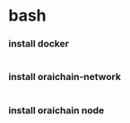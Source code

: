 # bash

### install docker
```wget -O docker-ubuntu.sh https://github.com/celik23/bash/raw/main/docker-ubuntu.sh && chmod +x docker-ubuntu.sh && ./docker-ubuntu.sh
```

### install oraichain-network
```wget -O $HOME/oraichain-network.sh https://github.com/celik23/bash/raw/main/oraichain-network.sh && chmod +x $HOME/oraichain-network.sh && $HOME/oraichain-network.sh
```

### install oraichain node
```wget -O $HOME/oraichain.sh https://github.com/celik23/bash/raw/main/oraichain.sh && chmod +x $HOME/oraichain.sh && $HOME/oraichain.sh
```
